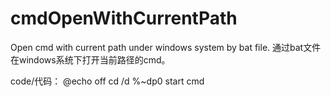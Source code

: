 # cmdOpenWithCurrentPath
Open cmd with current path under windows system by bat file. 
通过bat文件在windows系统下打开当前路径的cmd。


code/代码：
@echo off
cd /d %~dp0
start cmd


